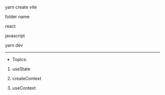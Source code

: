yarn create vite

folder name

react

javascript

yarn dev

------------------

* Topics:

1. useState

2. createContext

3. useContext